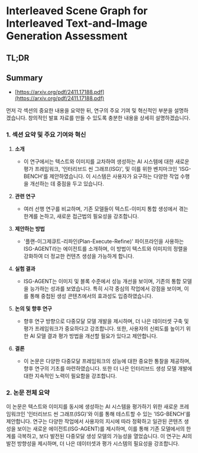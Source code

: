 # Interleaved Scene Graph for Interleaved Text-and-Image Generation Assessment
## TL;DR
## Summary
- [https://arxiv.org/pdf/2411.17188.pdf](https://arxiv.org/pdf/2411.17188.pdf)

먼저 각 섹션의 중요한 내용을 요약한 뒤, 연구의 주요 기여 및 혁신적인 부분을 설명하겠습니다. 창의적인 발표 자료를 만들 수 있도록 충분한 내용을 상세히 설명하겠습니다.

### 1. 섹션 요약 및 주요 기여와 혁신
1. **소개**
   - 이 연구에서는 텍스트와 이미지를 교차하여 생성하는 AI 시스템에 대한 새로운 평가 프레임워크, '인터리브드 씬 그래프(ISG)', 및 이를 위한 벤치마크인 'ISG-BENCH'를 제안하였습니다. 이 시스템은 사용자가 요구하는 다양한 작업 수행을 개선하는 데 중점을 두고 있습니다.

2. **관련 연구**
   - 여러 선행 연구를 비교하며, 기존 모델들이 텍스트-이미지 통합 생성에서 겪는 한계를 논하고, 새로운 접근법의 필요성을 강조합니다.

3. **제안하는 방법**
   - '플랜-이그제큐트-리파인(Plan-Execute-Refine)' 파이프라인을 사용하는 ISG-AGENT라는 에이전트를 소개하며, 이 방법이 텍스트와 이미지의 정렬을 강화하여 더 정교한 컨텐츠 생성을 가능하게 합니다.

4. **실험 결과**
   - ISG-AGENT는 이미지 및 블록 수준에서 성능 개선을 보이며, 기존의 통합 모델을 능가하는 성과를 보였습니다. 특히 시각 중심의 작업에서 강점을 보이며, 이를 통해 중첩된 생성 콘텐츠에서의 효과성도 입증하였습니다.

5. **논의 및 향후 연구**
   - 향후 연구 방향으로 다중모달 모델 개발을 제시하며, 더 나은 데이터셋 구축 및 평가 프레임워크가 중요하다고 강조합니다. 또한, 사용자의 신뢰도를 높이기 위한 AI 모델 결과 평가 방법을 개선할 필요가 있다고 제안합니다.

6. **결론**
   - 이 논문은 다양한 다중모달 프레임워크의 성능에 대한 중요한 통찰을 제공하며, 향후 연구의 기초를 마련하였습니다. 또한 더 나은 인터리브드 생성 모델 개발에 대한 지속적인 노력이 필요함을 강조합니다.

### 2. 논문 전체 요약
이 논문은 텍스트와 이미지를 동시에 생성하는 AI 시스템을 평가하기 위한 새로운 프레임워크인 '인터리브드 씬 그래프(ISG)'와 이를 통해 테스트할 수 있는 'ISG-BENCH'를 제안합니다. 연구는 다양한 작업에서 사용자의 지시에 따라 정확하고 일관된 콘텐츠 생성을 보이는 새로운 에이전트(ISG-AGENT)를 제시하며, 이를 통해 기존 모델에서의 한계를 극복하고, 보다 발전된 다중모달 생성 모델의 가능성을 열었습니다. 이 연구는 AI의 발전 방향성을 제시하며, 더 나은 데이터셋과 평가 시스템의 필요성을 강조합니다.